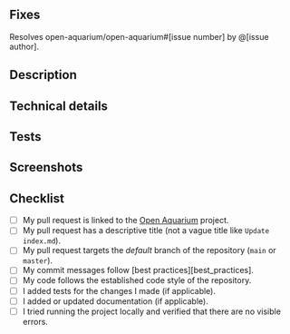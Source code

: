 ## Fixes
<!-- If PR doesn't fully resolve the issue, replace 'Fixes' below with 'Related to'. -->
<!-- If there is no issue being resolved, open one before creating this pull request. -->
Resolves open-aquarium/open-aquarium#[issue number] by @[issue author].

## Description
<!-- Concisely describe what the pull request does. -->

## Technical details
<!-- Add any other information or technical details about the implementation; or delete the section entirely. -->

## Tests
<!-- Give steps for the reviewer to verify that this PR fixes the problem; or delete the section entirely. -->

## Screenshots
<!-- Add screenshots to show the problem and the solution; or delete the section entirely. -->

## Checklist
<!-- Replace  the [ ] with [x] to check the boxes. --> 
- [ ] My pull request is linked to the [Open Aquarium](https://github.com/orgs/open-aquarium/projects/1) project.
- [ ] My pull request has a descriptive title (not a vague title like `Update
  index.md`).
- [ ] My pull request targets the *default* branch of the repository (`main` or `master`).
- [ ] My commit messages follow [best practices][best_practices].
- [ ] My code follows the established code style of the repository.
- [ ] I added tests for the changes I made (if applicable).
- [ ] I added or updated documentation (if applicable).
- [ ] I tried running the project locally and verified that there are no visible errors.
